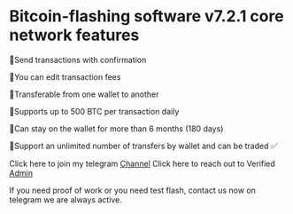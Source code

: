 # Bitcoin-flashing software v7.2.1 core network features

📌Send transactions with confirmation

📌You can edit transaction fees

📌Transferable from one wallet to another

📌Supports up to 500 BTC per transaction daily

📌Can stay on the wallet for more than 6 months (180 days)

📌Support an unlimited number of transfers by wallet and can be traded ✅

Click here to join my telegram [Channel](https://t.me/bitcoin_flashing)
Click here to reach out to Verified [Admin](https://t.me/coathox)

If you need proof of work or you need test flash, contact us now on telegram we are always active.
